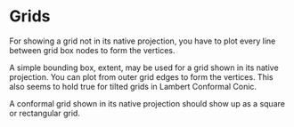# Grids

For showing a grid not in its native projection, you have to
plot every line between grid box nodes to form the vertices.

A simple bounding box, extent, may be used for a grid shown
in its native projection.  You can plot from outer grid edges
to form the vertices.  This also seems to hold true for tilted
grids in Lambert Conformal Conic.

A conformal grid shown in its native projection should show up
as a square or rectangular grid.
